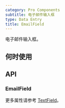 ```yaml
---
category: Pro Components
subtitle: 电子邮件输入框
type: Data Entry
title: EmailField
---
```


电子邮件输入框。

## 何时使用



## API

### EmailField

更多属性请参考 [TextField](/components-pro/text-field/#TextField)。

<style>
.code-box .c7n-row {
  margin-bottom: .24rem;
}
</style>
